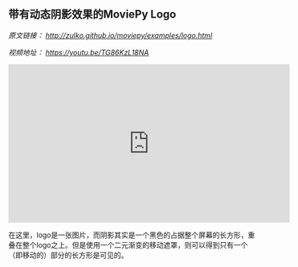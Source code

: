 ## 带有动态阴影效果的MoviePy Logo

*原文链接：
http://zulko.github.io/moviepy/examples/logo.html*

*视频地址：
https://youtu.be/TG86KzL18NA*

<iframe width="560" height="315" src="https://youtu.be/TG86KzL18NA" frameborder="0" allowfullscreen></iframe>

在这里，logo是一张图片，而阴影其实是一个黑色的占据整个屏幕的长方形，重叠在整个logo之上。但是使用一个二元渐变的移动遮罩，则可以得到只有一个（即移动的）部分的长方形是可见的。